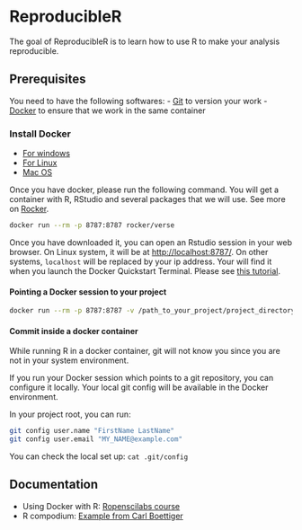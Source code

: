 <!-- README.md is generated from README.Rmd. Please edit that file -->
ReproducibleR
=============

The goal of ReproducibleR is to learn how to use R to make your analysis
reproducible.

Prerequisites
-------------

You need to have the following softwares: -
[Git](https://git-scm.com/downloads) to version your work -
[Docker](https://docs.docker.com/install/) to ensure that we work in the
same container

### Install Docker

-   [For windows](https://docs.docker.com/docker-for-windows/install/)
-   [For Linux](https://docs.docker.com/docker-for-windows/install/)
-   [Mac OS](https://docs.docker.com/docker-for-mac/install/)

Once you have docker, please run the following command. You will get a
container with R, RStudio and several packages that we will use. See
more on [Rocker](https://github.com/rocker-org/rocker).

``` bash
docker run --rm -p 8787:8787 rocker/verse
```

Once you have downloaded it, you can open an Rstudio session in your web
browser. On Linux system, it will be at <http://localhost:8787/>. On
other systems, `localhost` will be replaced by your ip address. Your
will find it when you launch the Docker Quickstart Terminal. Please see
[this
tutorial](http://ropenscilabs.github.io/r-docker-tutorial/02-Launching-Docker.html).

#### Pointing a Docker session to your project

``` bash
docker run --rm -p 8787:8787 -v /path_to_your_project/project_directory:/home/rstudio/project_directory rocker/verse
```

#### Commit inside a docker container

While running R in a docker container, git will not know you since you
are not in your system environment.

If you run your Docker session which points to a git repository, you can
configure it locally. Your local git config will be available in the
Docker environment.

In your project root, you can run:

``` bash
git config user.name "FirstName LastName"
git config user.email "MY_NAME@example.com"
```

You can check the local set up: `cat .git/config`

Documentation
-------------

-   Using Docker with R: [Ropenscilabs
    course](http://ropenscilabs.github.io/r-docker-tutorial/)
-   R compodium: [Example from Carl
    Boettiger](https://github.com/cboettig/template)
